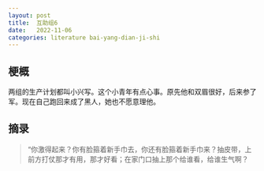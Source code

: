 ```yaml
---
layout: post
title:  互助组6
date:   2022-11-06
categories: literature bai-yang-dian-ji-shi
---
```


## 梗概

两组的生产计划都叫小兴写。这个小青年有点心事。原先他和双眉很好，后来参了军。现在自己跑回来成了黑人，她也不愿意理他。

## 摘录

> “你激得起来？你有脸箍着新手巾去，你还有脸箍着新手巾来？抽皮带，上前方打仗那才有用，那才好看；在家门口抽上那个给谁看，给谁生气啊？